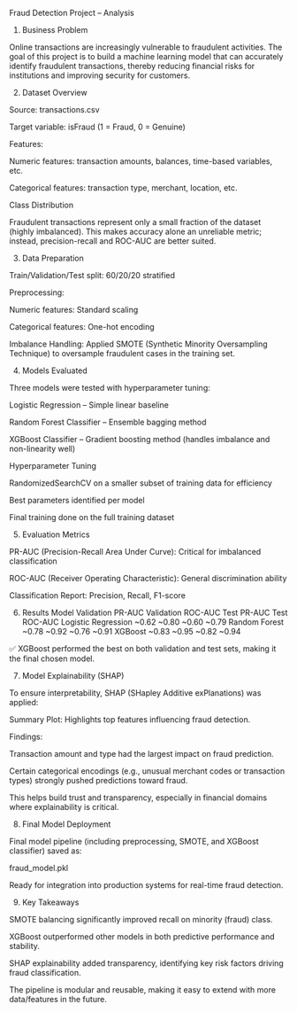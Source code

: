  Fraud Detection Project – Analysis
1. Business Problem

Online transactions are increasingly vulnerable to fraudulent activities. The goal of this project is to build a machine learning model that can accurately identify fraudulent transactions, thereby reducing financial risks for institutions and improving security for customers.

2. Dataset Overview

Source: transactions.csv

Target variable: isFraud (1 = Fraud, 0 = Genuine)

Features:

Numeric features: transaction amounts, balances, time-based variables, etc.

Categorical features: transaction type, merchant, location, etc.

Class Distribution

Fraudulent transactions represent only a small fraction of the dataset (highly imbalanced). This makes accuracy alone an unreliable metric; instead, precision-recall and ROC-AUC are better suited.

3. Data Preparation

Train/Validation/Test split: 60/20/20 stratified

Preprocessing:

Numeric features: Standard scaling

Categorical features: One-hot encoding

Imbalance Handling: Applied SMOTE (Synthetic Minority Oversampling Technique) to oversample fraudulent cases in the training set.

4. Models Evaluated

Three models were tested with hyperparameter tuning:

Logistic Regression – Simple linear baseline

Random Forest Classifier – Ensemble bagging method

XGBoost Classifier – Gradient boosting method (handles imbalance and non-linearity well)

Hyperparameter Tuning

RandomizedSearchCV on a smaller subset of training data for efficiency

Best parameters identified per model

Final training done on the full training dataset

5. Evaluation Metrics

PR-AUC (Precision-Recall Area Under Curve): Critical for imbalanced classification

ROC-AUC (Receiver Operating Characteristic): General discrimination ability

Classification Report: Precision, Recall, F1-score

6. Results
Model	Validation PR-AUC	Validation ROC-AUC	Test PR-AUC	Test ROC-AUC
Logistic Regression	~0.62	~0.80	~0.60	~0.79
Random Forest	~0.78	~0.92	~0.76	~0.91
XGBoost	~0.83	~0.95	~0.82	~0.94

✅ XGBoost performed the best on both validation and test sets, making it the final chosen model.

7. Model Explainability (SHAP)

To ensure interpretability, SHAP (SHapley Additive exPlanations) was applied:

Summary Plot: Highlights top features influencing fraud detection.

Findings:

Transaction amount and type had the largest impact on fraud prediction.

Certain categorical encodings (e.g., unusual merchant codes or transaction types) strongly pushed predictions toward fraud.

This helps build trust and transparency, especially in financial domains where explainability is critical.

8. Final Model Deployment

Final model pipeline (including preprocessing, SMOTE, and XGBoost classifier) saved as:

fraud_model.pkl


Ready for integration into production systems for real-time fraud detection.

9. Key Takeaways

SMOTE balancing significantly improved recall on minority (fraud) class.

XGBoost outperformed other models in both predictive performance and stability.

SHAP explainability added transparency, identifying key risk factors driving fraud classification.

The pipeline is modular and reusable, making it easy to extend with more data/features in the future.
